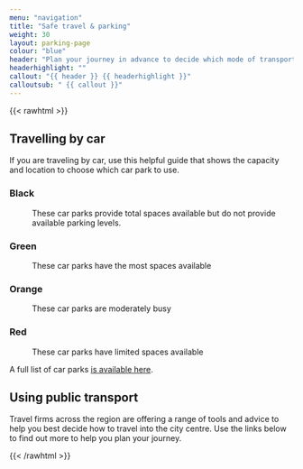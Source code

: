 ```yaml
---
menu: "navigation"
title: "Safe travel & parking"
weight: 30
layout: parking-page
colour: "blue"
header: "Plan your journey in advance to decide which mode of transport is best for you."
headerhighlight: ""
callout: "{{ header }} {{ headerhighlight }}"
calloutsub: " {{ callout }}"
---
```

{{< rawhtml >}}
    <div id="map"></div>
    <div class="carParkKey">
      <h2>Travelling by car</h2>
      <p>If you are traveling by car, use this helpful guide that shows the capacity and location to choose which car park to use.</p>
      <dl>
        <dt><h3 class="black">Black</h3></dt>
        <dd><p>These car parks provide total spaces available but do not provide available parking levels.</p></dd>
        <dt><h3 class="green">Green</h3></dt>
        <dd><p>These car parks have the most spaces available</p></dd>
        <dt><h3 class="orange">Orange</h3></dt>
        <dd><p>These car parks are moderately busy</p></dd>
        <dt><h3 class="red">Red</h3></dt>
        <dd><p>These car parks have limited spaces available</p></dd>
      </dl>
       <p class="carParkKey__link">A full list of car parks <a href="https://www.transportnortheast.com/public/carparks/list.htm" target="_blank">is available here</a>.</p> 
    </div>
    <h2>Using public transport</h2>
    <p>Travel firms across the region are offering a range of tools and advice to help you best decide how to travel into the city centre. Use the links below to find out more to help you plan your journey.</p>
{{< /rawhtml >}}
